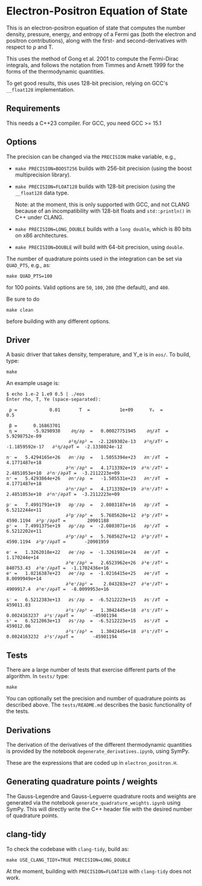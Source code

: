 # Electron-Positron Equation of State

This is an electron-positron equation of state that computes the
number density, pressure, energy, and entropy of a Fermi gas (both the
electron and positron contributions), along with the first- and
second-derivatives with respect to ρ and T.

This uses the method of Gong et al. 2001 to compute the Fermi-Dirac
integrals, and follows the notation from Timmes and Arnett 1999 for
the forms of the thermodynamic quantities.

To get good results, this uses 128-bit precision, relying on GCC's
`__float128` implementation.


## Requirements

This needs a C++23 compiler.  For GCC, you need GCC >= 15.1

## Options

The precision can be changed via the `PRECISION` make variable, e.g.,

* `make PRECISION=BOOST256` builds with 256-bit precision (using
  the boost multiprecision library).

* `make PRECISION=FLOAT128` builds with 128-bit precision (using the
  `__float128` data type.

  Note: at the moment, this is only supported with GCC, and not
  CLANG because of an incompatibility with 128-bit floats and
  `std::println()` in C++ under CLANG.

* `make PRECISION=LONG_DOUBLE` builds with a `long double`, which is
  80 bits on x86 architectures.

* `make PRECISION=DOUBLE` will build with 64-bit precision, using
   `double`.

The number of quadrature points used in the integration can be set via
`QUAD_PTS`, e.g., as:

```
make QUAD_PTS=100
```

for 100 points.  Valid options are `50`, `100`, `200` (the default),
and `400`.

Be sure to do

```
make clean
```

before building with any different options.


## Driver

A basic driver that takes density, temperature, and Y_e is in `eos/`.
To build, type:

```
make
```

An example usage is:

```
$ echo 1.e-2 1.e9 0.5 | ./eos 
Enter rho, T, Ye (space-separated): 

 ρ =            0.01       T  =           1e+09      Yₑ  =             0.5

 β =      0.16863701
 η =      -5.9298938    ∂η/∂ρ  =   0.00027751945    ∂η/∂T  =   5.9298752e-09
                       ∂²η/∂ρ² =  -2.1269302e-13   ∂²η/∂T² =  -1.1859592e-17   ∂²η/∂ρ∂T =  -2.1338024e-12

n⁻ =   5.4294165e+26   ∂n⁻/∂ρ  =   1.5055394e+23   ∂n⁻/∂T  =   4.1771487e+18
                      ∂²n⁻/∂ρ² =   4.1713392e+19  ∂²n⁻/∂T² =   2.4851053e+10  ∂²n⁻/∂ρ∂T =  -3.2112223e+09
n⁺ =   5.4293864e+26   ∂n⁺/∂ρ  =   -1.505531e+23   ∂n⁺/∂T  =   4.1771487e+18
                      ∂²n⁺/∂ρ² =   4.1713392e+19  ∂²n⁺/∂T² =   2.4851053e+10  ∂²n⁺/∂ρ∂T =  -3.2112223e+09

p⁻ =   7.4991791e+19   ∂p⁻/∂ρ  =   2.0803187e+16   ∂p⁻/∂T  =   6.5212244e+11
                      ∂²p⁻/∂ρ² =   5.7685628e+12  ∂²p⁻/∂T² =       4590.1194  ∂²p⁻/∂ρ∂T =        20901188
p⁺ =   7.4991375e+19   ∂p⁺/∂ρ  =  -2.0803071e+16   ∂p⁺/∂T  =   6.5212202e+11
                      ∂²p⁺/∂ρ² =   5.7685627e+12  ∂²p⁺/∂T² =       4590.1194  ∂²p⁺/∂ρ∂T =       -20901959

e⁻ =   1.3262018e+22   ∂e⁻/∂ρ  =  -1.3261981e+24   ∂e⁻/∂T  =    1.170244e+14
                      ∂²e⁻/∂ρ² =   2.6523962e+26  ∂²e⁻/∂T² =       840753.43  ∂²e⁻/∂ρ∂T =  -1.1702436e+16
e⁺ =   1.0216387e+23   ∂e⁺/∂ρ  =  -1.0216415e+25   ∂e⁺/∂T  =   8.0099949e+14
                      ∂²e⁺/∂ρ² =    2.043283e+27  ∂²e⁺/∂T² =       4909917.4  ∂²e⁺/∂ρ∂T =  -8.0099953e+16

s⁻ =   6.5212383e+13   ∂s⁻/∂ρ  =  -6.5212223e+15   ∂s⁻/∂T  =       459011.83
                      ∂²s⁻/∂ρ² =   1.3042445e+18  ∂²s⁻/∂T² =    0.0024163237  ∂²s⁻/∂ρ∂T =       -45901194
s⁺ =   6.5212063e+13   ∂s⁺/∂ρ  =  -6.5212223e+15   ∂s⁺/∂T  =       459012.06
                      ∂²s⁺/∂ρ² =   1.3042445e+18  ∂²s⁺/∂T² =    0.0024163232  ∂²s⁺/∂ρ∂T =       -45901194
```

## Tests

There are a large number of tests that exercise different parts of the
algorithm.  In `tests/` type:

```
make
```

You can optionally set the precision and number of quadrature points
as described above.  The `tests/README.md` describes the basic
functionality of the tests.


## Derivations

The derivation of the derivatives of the different thermodynamic
quantities is provided by the notebook `degenerate_derivatives.ipynb`,
using SymPy.

These are the expressions that are coded up in `electron_positron.H`.


## Generating quadrature points / weights

The Gauss-Legendre and Gauss-Leguerre quadrature roots and weights are
generated via the notebook `generate_quadrature_weights.ipynb` using
SymPy.  This will directly write the C++ header file with the desired
number of quadrature points.


## clang-tidy

To check the codebase with `clang-tidy`, build as:

```
make USE_CLANG_TIDY=TRUE PRECISION=LONG_DOUBLE
```

At the moment, building with `PRECISION=FLOAT128` with
`clang-tidy` does not work.
